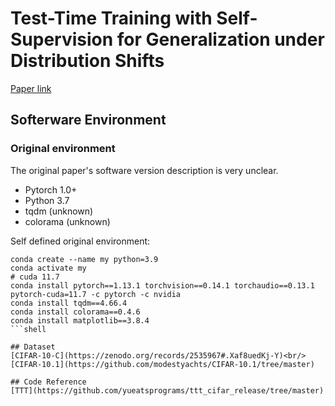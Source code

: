 # Test-Time Training with Self-Supervision for Generalization under Distribution Shifts
[Paper link](https://proceedings.mlr.press/v119/sun20b.html)

## Softerware Environment
### Original environment
The original paper's software version description is very unclear.
+ Pytorch 1.0+
+ Python 3.7
+ tqdm (unknown)
+ colorama (unknown)

Self defined original environment:
```shell
conda create --name my python=3.9
conda activate my
# cuda 11.7
conda install pytorch==1.13.1 torchvision==0.14.1 torchaudio==0.13.1 pytorch-cuda=11.7 -c pytorch -c nvidia
conda install tqdm==4.66.4
conda install colorama==0.4.6
conda install matplotlib==3.8.4
```shell

## Dataset
[CIFAR-10-C](https://zenodo.org/records/2535967#.Xaf8uedKj-Y)<br/>
[CIFAR-10.1](https://github.com/modestyachts/CIFAR-10.1/tree/master)

## Code Reference
[TTT](https://github.com/yueatsprograms/ttt_cifar_release/tree/master)
